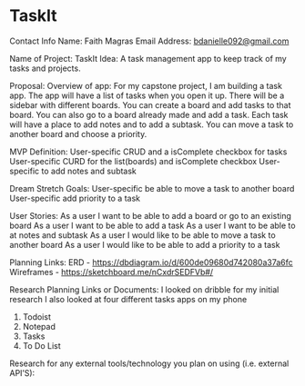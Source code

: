 # TaskIt

Contact Info
Name: Faith Magras
Email Address: bdanielle092@gmail.com



Name of Project: TaskIt
Idea: A task management app to keep track of my tasks and projects. 

Proposal:
Overview of app: For my capstone project, I am building a task app.  The app will have a list of tasks when you open it up. There will be a sidebar with different boards. You can create a board and add tasks to that board. You can also go to a board already made and add a task. Each task will have a place to add notes and to add a subtask. You can move a task to another board and choose a priority. 

MVP Definition:
User-specific CRUD and a isComplete checkbox for tasks 
User-specific CURD for the list(boards)  and  isComplete checkbox
User-specific to add notes and subtask 

Dream Stretch Goals:
User-specific be able to move a task to another board 
User-specific add priority to a task 

User Stories:
As a user I want to be able to add a board or go to an existing board 
As a user I want to be able to add a task 
As a user I want to be able to at notes and subtask 
As a user I would like to be able to move a task to another board
As a user I would like to be able to add a priority to a task 

Planning Links:
ERD - https://dbdiagram.io/d/600de09680d742080a37a6fc 
Wireframes - https://sketchboard.me/nCxdrSEDFVb#/ 



Research Planning Links or Documents:
I looked on dribble for my initial research
I also looked at four different tasks apps on my phone
1. Todoist
2. Notepad
3. Tasks
4. To Do List 
 
Research for any external tools/technology you plan on using (i.e. external API’S):

